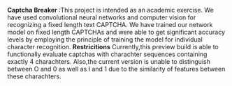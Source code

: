 **Captcha Breaker**
:This project is intended as an academic exercise. 
We have used convolutional neural networks and computer vision for recognizing a fixed length text CAPTCHA. We have trained our network model on fixed length CAPTCHAs and were able to get significant accuracy levels by employing the principle of training the model for individual character recognition.                                                                    **Restricitions**
Currently,this preview build is able to functionally evaluate captchas with charachter sequences containing exactly 4 charachters.
Also,the current version is unable to distinguish between O and 0 as well as I and 1 due to the similarity of features between these charachters.
